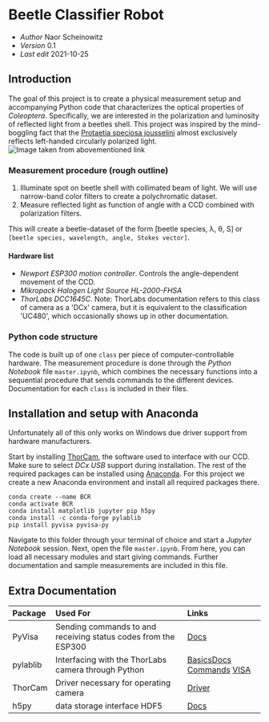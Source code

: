 # Beetle Classifier Robot

- *Author* Naor Scheinowitz
- *Version* 0.1
- *Last edit* 2021-10-25

## Introduction

The goal of this project is to create a physical measurement setup and accompanying Python code that characterizes the optical properties of *Coleoptera*. Specifically, we are interested in the polarization and luminosity of reflected light from a beetles shell. This project was inspired by the mind-boggling fact that the [Protaetia speciosa jousselini](https://en.wikipedia.org/wiki/Protaetia_speciosa) almost exclusively reflects left-handed circularly polarized light.
![Image taken from abovementioned link](https://upload.wikimedia.org/wikipedia/commons/0/04/Scarabaeidae_-_Protaetia_speciosa.JPG)

### Measurement procedure (rough outline)

1. Illuminate spot on beetle shell with collimated beam of light. We will use narrow-band color filters to create a polychromatic dataset.
2. Measure reflected light as function of angle with a CCD combined with polarization filters.

This will create a beetle-dataset of the form [beetle species, &lambda;, &theta;, S] or `[beetle species, wavelength, angle, Stokes vector]`.

#### Hardware list
- *Newport ESP300 motion controller*. Controls the angle-dependent movement of the CCD.
- *Mikropack Halogen Light Source HL-2000-FHSA*
- *ThorLabs DCC1645C*. Note: ThorLabs documentation refers to this class of camera as a 'DCx' camera, but it is equivalent to the classification 'UC480', which occasionally shows up in other documentation.

### Python code structure

The code is built up of one `class` per piece of computer-controllable hardware. The measurement procedure is done through the *Python Notebook* file `master.ipynb`, which combines the necessary functions into a sequential procedure that sends commands to the different devices. Documentation for each `class` is included in their files.

## Installation and setup with Anaconda

Unfortunately all of this only works on Windows due driver support from hardware manufacturers.

Start by installing [ThorCam](https://www.thorlabs.com/software_pages/ViewSoftwarePage.cfm?Code=ThorCam), the software used to interface with our CCD. Make sure to select *DCx USB* support during installation. The rest of the required packages can be installed using [Anaconda](https://www.anaconda.com/products/individual). For this project we create a new Anaconda environment and install all required packages there.
```
conda create --name BCR
conda activate BCR
conda install matplotlib jupyter pip h5py
conda install -c conda-forge pylablib
pip install pyvisa pyvisa-py
```
Navigate to this folder through your terminal of choice and start a *Jupyter Notebook* session. Next, open the file `master.ipynb`. From here, you can load all necessary modules and start giving commands. Further documentation and sample measurements are included in this file.


## Extra Documentation
| Package | Used For | Links |
| :------------- | :------------- |:------------- |
| PyVisa      | Sending commands to  and receiving status codes from the ESP300| [Docs](https://pyvisa.readthedocs.io/en/latest/introduction/index.html) |
| pylablib | Interfacing with the ThorLabs camera through Python | [Basics](https://pylablib.readthedocs.io/en/latest/devices/cameras_basics.html)[Docs](https://pylablib.readthedocs.io/en/latest/devices/uc480.html#cameras-uc480) [Commands](https://pylablib.readthedocs.io/en/latest/.apidoc/pylablib.devices.uc480.html) [VISA](https://pylablib.readthedocs.io/en/latest/devices/generic_awgs.html?highlight=VISA)
| ThorCam | Driver necessary for operating camera | [Driver](https://www.thorlabs.com/software_pages/ViewSoftwarePage.cfm?Code=ThorCam) |
| h5py | data storage interface HDF5 | [Docs](https://docs.h5py.org/en/latest/build.html)
